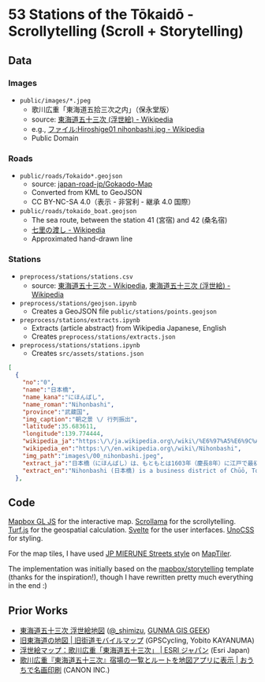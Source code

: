 # 53 Stations of the Tōkaidō - Scrollytelling (Scroll + Storytelling)

## Data

### Images

- `public/images/*.jpeg`
  - 歌川広重「東海道五拾三次之内」（保永堂版）
  - source: [東海道五十三次 (浮世絵) - Wikipedia](<https://ja.wikipedia.org/wiki/%E6%9D%B1%E6%B5%B7%E9%81%93%E4%BA%94%E5%8D%81%E4%B8%89%E6%AC%A1_(%E6%B5%AE%E4%B8%96%E7%B5%B5)>)
  - e.g., [ファイル:Hiroshige01 nihonbashi.jpg - Wikipedia](https://ja.wikipedia.org/wiki/%E3%83%95%E3%82%A1%E3%82%A4%E3%83%AB:Hiroshige01_nihonbashi.jpg)
  - Public Domain

### Roads

- `public/roads/Tokaido*.geojson`
  - source: [japan-road-jp/Gokaodo-Map](https://github.com/japan-road-jp/Gokaodo-Map)
  - Converted from KML to GeoJSON
  - CC BY-NC-SA 4.0（表示 - 非営利 - 継承 4.0 国際）
- `public/roads/tokaido_boat.geojson`
  - The sea route, between the station 41 (宮宿) and 42 (桑名宿)
  - [七里の渡し - Wikipedia](https://ja.wikipedia.org/wiki/%E4%B8%83%E9%87%8C%E3%81%AE%E6%B8%A1%E3%81%97)
  - Approximated hand-drawn line

### Stations

- `preprocess/stations/stations.csv`
  - source: [東海道五十三次 - Wikipedia](https://ja.wikipedia.org/wiki/%E6%9D%B1%E6%B5%B7%E9%81%93%E4%BA%94%E5%8D%81%E4%B8%89%E6%AC%A1), [東海道五十三次 (浮世絵) - Wikipedia](<https://ja.wikipedia.org/wiki/%E6%9D%B1%E6%B5%B7%E9%81%93%E4%BA%94%E5%8D%81%E4%B8%89%E6%AC%A1_(%E6%B5%AE%E4%B8%96%E7%B5%B5)>)
- `preprocess/stations/geojson.ipynb`
  - Creates a GeoJSON file `public/stations/points.geojson`
- `preprocess/stations/extracts.ipynb`
  - Extracts (article abstract) from Wikipedia Japanese, English
  - Creates `preprocess/stations/extracts.json`
- `preprocess/stations/stations.ipynb`
  - Creates `src/assets/stations.json`

```json
[
  {
    "no":"0",
    "name":"日本橋",
    "name_kana":"にほんばし",
    "name_roman":"Nihonbashi",
    "province":"武蔵国",
    "img_caption":"朝之景 \/ 行列振出",
    "latitude":35.683611,
    "longitude":139.774444,
    "wikipedia_ja":"https:\/\/ja.wikipedia.org\/wiki\/%E6%97%A5%E6%9C%AC%E6%A9%8B_(%E6%9D%B1%E4%BA%AC%E9%83%BD%E4%B8%AD%E5%A4%AE%E5%8C%BA%E3%81%AE%E6%A9%8B)",
    "wikipedia_en":"https:\/\/en.wikipedia.org\/wiki\/Nihonbashi",
    "img_path":"images\/00_nihonbashi.jpeg",
    "extract_ja":"日本橋（にほんばし）は、もともとは1603年（慶長8年）に江戸で最初に町割りが行われた場所にあった川に架けられた木造の橋で、その後何代にもわたり掛け替えられ、現在のものは1911年に完成したもので、東京都中央区の日本橋川に架かり、石造りの2連アーチ橋となっている。",
    "extract_en":"Nihonbashi (日本橋) is a business district of Chūō, Tokyo, Japan which grew up around the bridge of the same name which has linked two sides of the Nihonbashi River at this site since the 17th century.  The first wooden bridge was completed in 1603. The current bridge,  designed by Tsumaki Yorinaka and constructed of stone on a steel frame, dates from 1911.  The district covers a large area to the north and east of the bridge, reaching Akihabara to the north and the Sumida River to the east. Ōtemachi is to the west and Yaesu and Kyobashi to the south.\nNihonbashi, together with Kyobashi and Kanda, is the core of Shitamachi, the original downtown center of Edo-Tokyo, before the rise of newer secondary centers such as Shinjuku and Shibuya."
  },
```

## Code

[Mapbox GL JS](https://www.mapbox.com/mapbox-gljs) for the interactive map. [Scrollama](https://github.com/russellsamora/scrollama) for the scrollytelling. [Turf.js](https://turfjs.org/) for the geospatial calculation. [Svelte](https://svelte.dev/) for the user interfaces. [UnoCSS](https://unocss.dev/) for styling.

For the map tiles, I have used [JP MIERUNE Streets style](https://www.mierune.co.jp/) on [MapTiler](https://www.maptiler.com/).

The implementation was initially based on the [mapbox/storytelling](https://github.com/mapbox/storytelling) template (thanks for the inspiration!), though I have rewritten pretty much everything in the end :)

## Prior Works

- [東海道五十三次 浮世絵地図](https://gunmagisgeek.com/datavis/toukaidou/) ([@\_shimizu](https://twitter.com/_shimizu), [GUNMA GIS GEEK](https://gunmagisgeek.com/))
- [旧東海道の地図 | 旧街道モバイルマップ](https://gcy.jp/kkd/tokaido.html) (GPSCycling, Yobito KAYANUMA)
- [浮世絵マップ：歌川広重「東海道五十三次」 | ESRI ジャパン](https://www.esrij.com/news/details/70173/) (Esri Japan)
- [歌川広重『東海道五十三次』宿場の一覧とルートを地図アプリに表示 | おうちで名画印刷](https://creativepark.canon/meiga/blog/1654/) (CANON INC.)
